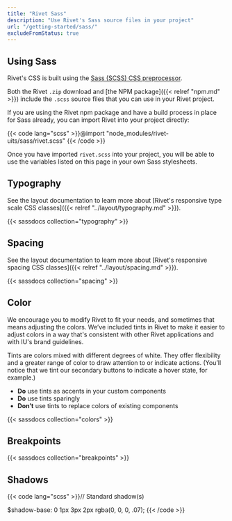 ```yaml
---
title: "Rivet Sass"
description: "Use Rivet's Sass source files in your project"
url: "/getting-started/sass/"
excludeFromStatus: true
---
```

## Using Sass
Rivet's CSS is built using the [Sass (SCSS) CSS preprocessor](https://sass-lang.com/).

Both the Rivet `.zip` download and [the NPM package]({{< relref "npm.md" >}}) include the `.scss` source files that you can use in your Rivet project.

If you are using the Rivet npm package and have a build process in place for Sass already, you can import Rivet into your project directly:

{{< code lang="scss" >}}@import "node_modules/rivet-uits/sass/rivet.scss"
{{< /code >}}

Once you have imported `rivet.scss` into your project, you will be able to use the variables listed on this page in your own Sass stylesheets.

## Typography
See the layout documentation to learn more about [Rivet's responsive type scale CSS classes]({{< relref "../layout/typography.md" >}}).

{{< sassdocs collection="typography" >}}

## Spacing
See the layout documentation to learn more about [Rivet's responsive spacing CSS classes]({{< relref "../layout/spacing.md" >}}).

{{< sassdocs collection="spacing" >}}

## Color
We encourage you to modify Rivet to fit your needs, and sometimes that means adjusting the colors. We’ve included tints in Rivet to make it easier to adjust colors in a way that's consistent with other Rivet applications and with IU's brand guidelines.

Tints are colors mixed with different degrees of white. They offer flexibility and a greater range of color to draw attention to or indicate actions. (You’ll notice that we tint our secondary buttons to indicate a hover state, for example.) 

- **Do** use tints as accents in your custom components
- **Do** use tints sparingly
- **Don’t** use tints to replace colors of existing components

{{< sassdocs collection="colors" >}}

## Breakpoints
{{< sassdocs collection="breakpoints" >}}

## Shadows
{{< code lang="scss" >}}// Standard shadow(s)

$shadow-base: 0 1px 3px 2px rgba(0, 0, 0, .07);
{{< /code >}}